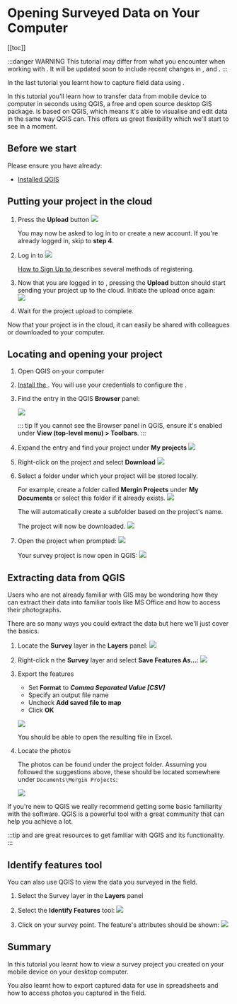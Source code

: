 # Opening Surveyed Data on Your Computer

[[toc]]

:::danger WARNING
This tutorial may differ from what you encounter when working with <MainPlatformNameLink />. It will be updated soon to include recent changes in <MainPlatformNameLink />, <MobileAppName /> and <QGISPluginName />.
:::

In the last tutorial you learnt how to capture field data using <MobileAppName />.

In this tutorial you'll learn how to transfer data from mobile device to computer in seconds using QGIS, a free and open source desktop GIS package. <MobileAppName /> is based on QGIS, which means it's able to visualise and edit data in the same way QGIS can. This offers us great flexibility which we'll start to see in a moment.


## Before we start
Please ensure you have already:
* [Installed QGIS](../../setup/install-qgis/index.md)


## Putting your project in the cloud
1. Press the **Upload** button
   ![](./mergin-maps-mobile-upload-project.jpg)
   
   You may now be asked to log in to <MainPlatformName /> or create a new account. If you're already logged in, skip to **step 4**.
   
2. Log in to <MainPlatformName />
   ![](./mergin-maps-mobile-log-in-to-mergin.jpg)
   
   [How to Sign Up to <MainPlatformName />](../../setup/sign-up-to-mergin-maps/index.md) describes several methods of registering.

3. Now that you are logged in to <MainPlatformName />, pressing the **Upload** button should start sending your project up to the cloud. Initiate the upload once again:  
   ![](./mergin-maps-mobile-upload-project.jpg)
   
4. Wait for the project upload to complete.

Now that your project is in the cloud, it can easily be shared with colleagues or downloaded to your computer.


## Locating and opening your project
1. Open QGIS on your computer
2. [Install the <QGISPluginName />](../../setup/install-mergin-maps-plugin-for-qgis/index.md). 
   You will use your <MainPlatformNameLink /> credentials to configure the <QGISPluginName />.
3. Find the <MainPlatformName /> entry in the QGIS **Browser** panel:

   ![](./qgis-browser-panel.jpg)
   
   ::: tip
   If you cannot see the Browser panel in QGIS, ensure it's enabled under **View (top-level menu) > Toolbars**.
   :::
   
4. Expand the <MainPlatformName /> entry and find your project under **My projects**
   ![](./qgis-find-project.jpg)

5. Right-click on the project and select **Download**
   ![](./qgis-download-project.jpg)

6. Select a folder under which your project will be stored locally.

   For example, create a folder called **Mergin Projects** under **My Documents** or select this folder if it already exists.
   ![](./qgis-creating-mergin-projects-folder.jpg)
   
   The <QGISPluginName /> will automatically create a subfolder based on the project's name.
   
   The project will now be downloaded.
   ![](./qgis-downloading-project.jpg)

7. Open the project when prompted:
   ![](./qgis-open-project-file.jpg)
   
   Your survey project is now open in QGIS:
   ![](./qgis-project-opened.jpg)


## Extracting data from QGIS
Users who are not already familiar with GIS may be wondering how they can extract their data into familiar tools like MS Office and how to access their photographs.

There are so many ways you could extract the data but here we'll just cover the basics.

1. Locate the **Survey** layer in the **Layers** panel:
   ![](./qgis-layers-panel.jpg)
   
2. Right-click n the **Survey** layer and select **Save Features As...**:
   ![](./qgis-save-features-as.jpg)

3. Export the features
   * Set **Format** to ***Comma Separated Value [CSV]***
   * Specify an output file name
   * Uncheck **Add saved file to map**
   * Click **OK**
   
   ![](./qgis-save-as-csv-options.jpg)
   
   You should be able to open the resulting file in Excel.

4. Locate the photos

   The photos can be found under the project folder. Assuming you followed the suggestions above, these should be located somewhere under `Documents\Mergin Projects`:
   
   ![](./qgis-finding-photos.jpg)
   
If you're new to QGIS we really recommend getting some basic familiarity with the software. QGIS is a powerful tool with a great community that can help you achieve a lot.

:::tip
<QGISHelp ver="3.22" link="user_manual/index.html" text="QGIS User Guide" /> and <QGISHelp ver="3.22" link="training_manual/index.html" text="QGIS Training Manual" /> are great resources to get familiar with QGIS and its functionality.
:::

## Identify features tool
You can also use QGIS to view the data you surveyed in the field.
1. Select the Survey layer in the **Layers** panel
2. Select the **Identify Features** tool:
   ![](./qgis-identify-features-tool.jpg)

3. Click on your survey point. The feature's attributes should be shown:
   ![](./qgis-identify-results.jpg)


## Summary
In this tutorial you learnt how to view a survey project you created on your mobile device on your desktop computer. 

You also learnt how to export captured data for use in spreadsheets and how to access photos you captured in the field.
